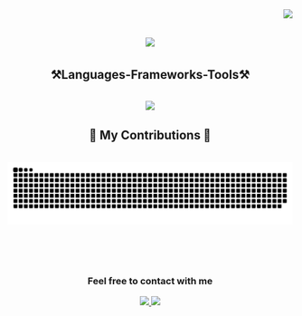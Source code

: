 
<img align="right" src="https://visitor-badge.laobi.icu/badge?page_id=DimoDichev.DimoDichev" />

<h1 align="center">
  <img src="https://readme-typing-svg.demolab.com?font=Bilbo&size=35&duration=4000&pause=1000&center=true&vCenter=true&random=false&width=500&height=70&lines=Hi+there+%F0%9F%91%8B;I+am+Dimo+Dichev" />
</h1>

<h2 align="center">⚒️Languages-Frameworks-Tools⚒️</h2>
<br/>
<div align="center">
  <a href="https://skillicons.dev">
    <img src="https://skillicons.dev/icons?i=java,spring,mysql,html,css" />
  </a>
</div>

<div align="center">
  <h2>🐍 My Contributions 🐍</h2>
  <br/>
  <img alt="snake eating my contributions" src="https://raw.githubusercontent.com/DimoDichev/DimoDichev/output/github-contribution-grid-snake.svg" />

  <br/><br/><br/>
</div>





<div align="center">
  <h3>Feel free to contact with me</h3>
</div>

<div align="center">
  <a href="mailto:dzdichev@gmail.com">
    <img src="https://img.shields.io/badge/Gmail-D14836?style=for-the-badge&logo=gmail&logoColor=white" />
  </a>
  
  <a href="https://in.linkedin.com/in/dimo-dichev-632ba7288">
    <img src="https://img.shields.io/badge/LinkedIn-0077B5?style=for-the-badge&logo=linkedin&logoColor=white" />
  </a>
</div>

<!--
**DimoDichev/DimoDichev** is a ✨ _special_ ✨ repository because its `README.md` (this file) appears on your GitHub profile.

Here are some ideas to get you started:

- 🔭 I’m currently working on ...
- 🌱 I’m currently learning ...
- 👯 I’m looking to collaborate on ...
- 🤔 I’m looking for help with ...
- 💬 Ask me about ...
- 📫 How to reach me: ...
- 😄 Pronouns: ...
- ⚡ Fun fact: ...
-->
